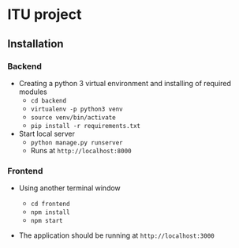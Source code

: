 # ITU project
## Installation
### Backend
- Creating a python 3 virtual environment and installing of required modules
    - `cd backend`
    - `virtualenv -p python3 venv`
    - `source venv/bin/activate`
    - `pip install -r requirements.txt`
- Start local server
    - `python manage.py runserver`
    - Runs at `http://localhost:8000`
### Frontend
- Using another terminal window
    - `cd frontend`
    - `npm install`
    - `npm start`

- The application should be running at `http://localhost:3000`